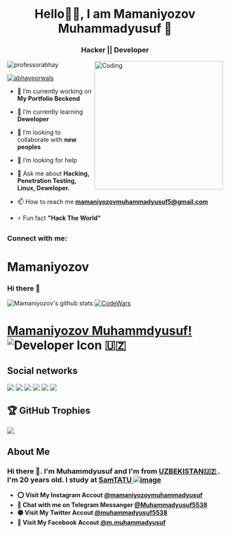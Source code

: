 <h1 align="center">Hello👋🏻, I am Mamaniyozov Muhammadyusuf  🥷</h1>
<h3 align="center">Hacker || Developer</h3>
<img align="right" alt="Coding" width="300" src="https://camo.githubusercontent.com/c1dcb74cc1c1835b1d716f5051499a2814c683c806b15f04b0eba492863703e9/68747470733a2f2f63646e2e6472696262626c652e636f6d2f75736572732f3733303730332f73637265656e73686f74732f363538313234332f6176656e746f2e676966">
 
<p align="left"> <img src="https://komarev.com/ghpvc/?username=professorabhay&label=Profile%20views&color=0e75b6&style=flat" alt="professorabhay" /> </p>



<p align="left"> <a href="https://twitter.com/abhayporwals" target="blank"><img src="https://img.shields.io/twitter/follow/abhayporwals?logo=twitter&style=for-the-badge" alt="abhayporwals" /></a> </p>

- 🔭 I’m currently working on **My Portfolio Beckend**

- 🌱 I’m currently learning **Deweloper**

- 👯 I’m looking to collaborate with **new peoples**

- 🤝 I’m looking for help 

- 💬 Ask me about **Hacking, Penetration Testing, Linux, Deweloper.**

- 📫 How to reach me **mamaniyozovmuhammadyusuf5@gmail.com**

  

- ⚡ Fun fact **"Hack The World"**

<h3 align="left">Connect with me:</h3>
<p align="left">

# Mamaniyozov
### Hi there 👋
![Mamaniyozov's github stats](https://github-readme-stats.vercel.app/api?username=Mamaniyozov&show_icons=true&theme=tokyonight)
[![CodeWars](https://www.codewars.com/users/Mamaniyozov/badges/large)]([https://www.codewars.com/users/Mamaniyozov(https://www.codewars.com/users/Mamaniyozov))
# [Mamaniyozov Muhammdyusuf!](mamaniyozovmuhammadyusuf5@gmail.com) ![Developer Icon](./images/developer.png) 🇺🇿 
## Social networks
<a href="https://github.com/Mamaniyozov"><img src="https://img.shields.io/badge/github-000?style=for-the-badge&logo=github&logoColor=white"/></a>
<a href="https://gitlab.com/Mamaniyozov/"><img src="https://img.shields.io/badge/gitlab-FF6600?style=for-the-badge&logo=gitlab&logoColor=white"/></a></a>
<a href="https://instagram.com/mamaniyozovmuhammadyusuf"><img src="https://img.shields.io/badge/instagram-D1001F?style=for-the-badge&logo=instagram&logoColor=white"/></a>
<a href="https://t.me/Muhammadyusuf_5538"><img src="https://img.shields.io/badge/Telegram-2CA5E0?style=for-the-badge&logo=telegram&logoColor=white"/></a>
<a href="https://www.codewars.com/users/Mamaniyozov/"><img src="https://img.shields.io/badge/codewars-DD915F?style=for-the-badge&logo=codewars&logoColor=white"/></a>
<a href="https://www.sololearn.com/profile/28463402"><img src="https://img.shields.io/badge/sololearn-10397c?style=for-the-badge&logo=sololearn&logoColor=white"/></a>




## 🏆 GitHub Trophies
![](https://github-profile-trophy.vercel.app/?username=Mamaniyozov&theme=radical&no-frame=false&no-bg=true&margin-w=4)

## About Me
### Hi there 👋. I'm Muhammdyusuf and I'm from [UZBEKISTAN🇺🇿   ](https://en.wikipedia.org/wiki/Uzbekistan). I'm 20 years old. I study at [SamTATU ![image](https://user-images.githubusercontent.com/105332906/206888050-f68457da-1397-4adb-b063-d0c73ba28c67.png)](https://tuit.uz/samarqand-filiali)
- **⭕ Visit My Instagram Accout [@mamaniyozovmuhammadyusuf](https://www.instagram.com/mamaniyozovmuhammadyusuf/)**
- **🔵 Chat with me on Telegram Messanger [@Muhammadyusuf5538](https://t.me/Muhammadyusuf5538)**
- **🟣 Visit My Twitter Accout [@muhammadyusuf5538](https://www.instagram.com/muhammadyusuf5538/)**
- **🔵 Visit My Facebook Accout [@m.muhammadyusuf](https://www.facebook.com/profile.php?id=100090975883166/)**
